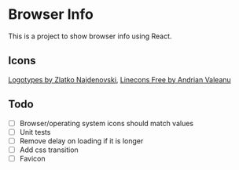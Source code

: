 # Browser Info

This is a project to show browser info using React.

## Icons

[Logotypes by Zlatko Najdenovski](https://www.iconfinder.com/iconsets/logotypes),
[Linecons Free by Andrian Valeanu](https://www.iconfinder.com/iconsets/linecons-free-vector-icons-pack)

## Todo

- [ ] Browser/operating system icons should match values
- [ ] Unit tests
- [ ] Remove delay on loading if it is longer
- [ ] Add css transition
- [ ] Favicon
